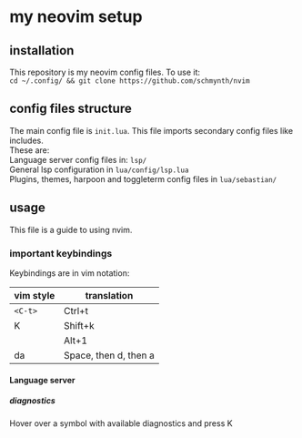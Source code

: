 # my neovim setup

## installation

This repository is my neovim config files. To use it:  
```cd ~/.config/ && git clone https://github.com/schmynth/nvim```  

## config files structure

The main config file is ```init.lua```. This file imports secondary config files like includes.  
These are:  
Language server config files in: ```lsp/```  
General lsp configuration in ```lua/config/lsp.lua```  
Plugins, themes, harpoon and toggleterm config files in ```lua/sebastian/```  



## usage

This file is a guide to using nvim.  

### important keybindings

Keybindings are in vim notation:  

| vim style   |  translation |
| ----------- |  ----------- |
| `<C-t>`       |  Ctrl+t  |
| K           |  Shift+k  |
| <M-1>       |  Alt+1 |  
| <leader>da  |  Space, then d, then a   |

#### Language server

##### diagnostics

Hover over a symbol with available diagnostics and press K
